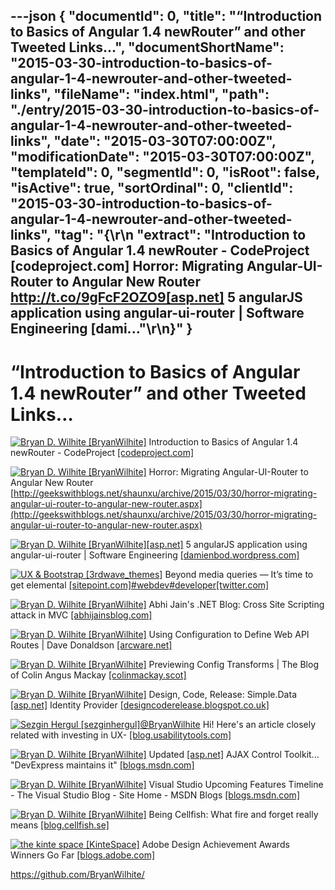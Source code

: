 ---json
{
  "documentId": 0,
  "title": "“Introduction to Basics of Angular 1.4 newRouter” and other Tweeted Links…",
  "documentShortName": "2015-03-30-introduction-to-basics-of-angular-1-4-newrouter-and-other-tweeted-links",
  "fileName": "index.html",
  "path": "./entry/2015-03-30-introduction-to-basics-of-angular-1-4-newrouter-and-other-tweeted-links",
  "date": "2015-03-30T07:00:00Z",
  "modificationDate": "2015-03-30T07:00:00Z",
  "templateId": 0,
  "segmentId": 0,
  "isRoot": false,
  "isActive": true,
  "sortOrdinal": 0,
  "clientId": "2015-03-30-introduction-to-basics-of-angular-1-4-newrouter-and-other-tweeted-links",
  "tag": "{\r\n  \"extract\": \"Introduction to Basics of Angular 1.4 newRouter - CodeProject [codeproject.com]        Horror: Migrating Angular-UI-Router to Angular New Router <http://t.co/9gFcF2OZO9[asp.net]>  5 angularJS application using angular-ui-router | Software Engineering [dami...\"\r\n}"
}
---

# “Introduction to Basics of Angular 1.4 newRouter” and other Tweeted Links…

[<img alt="Bryan D. Wilhite [BryanWilhite]" src="https://songhay.blob.core.windows.net/shared-social-twitter/BryanWilhite.jpeg">](http://songhayblog.azurewebsites.net/ "Bryan D. Wilhite [BryanWilhite]") Introduction to Basics of Angular 1.4 newRouter - CodeProject [[codeproject.com]](http://www.codeproject.com/Articles/891436/Introduction-to-Basics-of-Angular-newRouter)

[<img alt="Bryan D. Wilhite [BryanWilhite]" src="https://songhay.blob.core.windows.net/shared-social-twitter/BryanWilhite.jpeg">](http://songhayblog.azurewebsites.net/ "Bryan D. Wilhite [BryanWilhite]") Horror: Migrating Angular-UI-Router to Angular New Router [http://geekswithblogs.net/shaunxu/archive/2015/03/30/horror-migrating-angular-ui-router-to-angular-new-router.aspx](http://geekswithblogs.net/shaunxu/archive/2015/03/30/horror-migrating-angular-ui-router-to-angular-new-router.aspx)

[<img alt="Bryan D. Wilhite [BryanWilhite]" src="https://songhay.blob.core.windows.net/shared-social-twitter/BryanWilhite.jpeg">](http://songhayblog.azurewebsites.net/ "Bryan D. Wilhite [BryanWilhite]")[[asp.net]](http://www.asp.net/) 5 angularJS application using angular-ui-router | Software Engineering [[damienbod.wordpress.com]](https://damienbod.wordpress.com/2015/03/28/asp-net-5-angularjs-application-using-angular-ui-router/)

[<img alt="UX & Bootstrap [3rdwave_themes]" src="https://songhay.blob.core.windows.net/shared-social-twitter/3rdwave_themes.png">](http://themes.3rdwavemedia.com/ "UX & Bootstrap [3rdwave_themes]") Beyond media queries — It’s time to get elemental [[sitepoint.com]](http://www.sitepoint.com/beyond-media-queries-time-get-elemental/?utm_content=bufferd78c1&utm_medium=social&utm_source=twitter.com&utm_campaign=buffer)[#webdev](http://search.twitter.com/search?q=%23webdev)[#developer](http://search.twitter.com/search?q=%23developer)[[twitter.com]](https://twitter.com/3rdwave_themes/status/581990407912976384/photo/1)

[<img alt="Bryan D. Wilhite [BryanWilhite]" src="https://songhay.blob.core.windows.net/shared-social-twitter/BryanWilhite.jpeg">](http://songhayblog.azurewebsites.net/ "Bryan D. Wilhite [BryanWilhite]") Abhi Jain's .NET Blog: Cross Site Scripting attack in MVC [[abhijainsblog.com]](http://www.abhijainsblog.com/2015/03/cross-site-scripting-attack-in-mvc.html)

[<img alt="Bryan D. Wilhite [BryanWilhite]" src="https://songhay.blob.core.windows.net/shared-social-twitter/BryanWilhite.jpeg">](http://songhayblog.azurewebsites.net/ "Bryan D. Wilhite [BryanWilhite]") Using Configuration to Define Web API Routes | Dave Donaldson [[arcware.net]](http://arcware.net/using-configuration-to-define-web-api-routes/)

[<img alt="Bryan D. Wilhite [BryanWilhite]" src="https://songhay.blob.core.windows.net/shared-social-twitter/BryanWilhite.jpeg">](http://songhayblog.azurewebsites.net/ "Bryan D. Wilhite [BryanWilhite]") Previewing Config Transforms | The Blog of Colin Angus Mackay [[colinmackay.scot]](http://colinmackay.scot/2015/03/27/previewing-config-transforms/)

[<img alt="Bryan D. Wilhite [BryanWilhite]" src="https://songhay.blob.core.windows.net/shared-social-twitter/BryanWilhite.jpeg">](http://songhayblog.azurewebsites.net/ "Bryan D. Wilhite [BryanWilhite]") Design, Code, Release: Simple.Data [[asp.net]](http://www.asp.net/) Identity Provider [[designcoderelease.blogspot.co.uk]](http://designcoderelease.blogspot.co.uk/2015/03/simpledata-aspnet-identity-provider.html)

[<img alt="Sezgin Hergul [sezginhergul]" src="https://songhay.blob.core.windows.net/shared-social-twitter/sezginhergul.jpeg">](http://usabilitytools.com/ "Sezgin Hergul [sezginhergul]")[@BryanWilhite](http://twitter.com/BryanWilhite) Hi! Here's an article closely related with investing in UX- [[blog.usabilitytools.com]](http://blog.usabilitytools.com/4-reasons-ux-research/)

[<img alt="Bryan D. Wilhite [BryanWilhite]" src="https://songhay.blob.core.windows.net/shared-social-twitter/BryanWilhite.jpeg">](http://songhayblog.azurewebsites.net/ "Bryan D. Wilhite [BryanWilhite]") Updated [[asp.net]](http://www.asp.net/) AJAX Control Toolkit... "DevExpress maintains it" [[blogs.msdn.com]](http://blogs.msdn.com/b/visualstudio/archive/2015/03/26/updated-asp-net-ajax-control-toolkit.aspx)

[<img alt="Bryan D. Wilhite [BryanWilhite]" src="https://songhay.blob.core.windows.net/shared-social-twitter/BryanWilhite.jpeg">](http://songhayblog.azurewebsites.net/ "Bryan D. Wilhite [BryanWilhite]") Visual Studio Upcoming Features Timeline - The Visual Studio Blog - Site Home - MSDN Blogs [[blogs.msdn.com]](http://blogs.msdn.com/b/visualstudio/archive/2015/03/26/visual-studio-upcoming-features-timeline.aspx)

[<img alt="Bryan D. Wilhite [BryanWilhite]" src="https://songhay.blob.core.windows.net/shared-social-twitter/BryanWilhite.jpeg">](http://songhayblog.azurewebsites.net/ "Bryan D. Wilhite [BryanWilhite]") Being Cellfish: What fire and forget really means [[blog.cellfish.se]](http://blog.cellfish.se/2015/03/what-fire-and-forget-really-means.html)

[<img alt="the kinte space [KinteSpace]" src="https://songhay.blob.core.windows.net/shared-social-twitter/KinteSpace.png">](http://kintespace.com/ "the kinte space [KinteSpace]") Adobe Design Achievement Awards Winners Go Far [[blogs.adobe.com]](http://blogs.adobe.com/education/2015/03/30/adobe-design-achievement-awards-winners-go-far/)

<https://github.com/BryanWilhite/>
